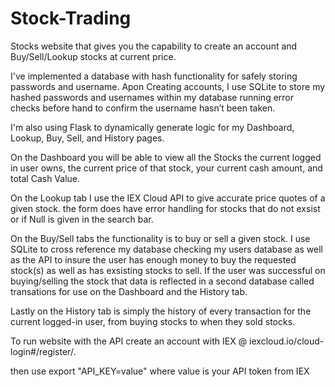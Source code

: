 # Stock-Trading
Stocks website that gives you the capability to create an account and Buy/Sell/Lookup stocks at current price. 


I've implemented a database with hash functionality for safely storing passwords and username. Apon Creating accounts, I use SQLite to store
my hashed passwords and usernames within my database running error checks before hand to confirm the username hasn’t been taken.

I'm also using Flask to dynamically generate logic for my Dashboard, Lookup, Buy, Sell, and History pages. 

On the Dashboard you will be able to view all the Stocks the current logged in user owns, the current price of that stock, your current cash amount, 
and total Cash Value. 

On the Lookup tab I use the IEX Cloud API to give accurate price quotes of a given stock. the form does have error handling for stocks
that do not exsist or if Null is given in the search bar.

On the Buy/Sell tabs the functionality is to buy or sell a given stock. I use SQLite to cross reference my database checking my users database 
as well as the API to insure the user has enough money to buy the requested stock(s) as well as has exsisting stocks to sell. 
If the user was successful on buying/selling the stock that data is reflected in a second database called transations for use on the 
Dashboard and the History tab.

Lastly on the History tab is simply the history of every transaction for the current logged-in user, from buying stocks to when they sold stocks.



To run website with the API create an account with IEX 
@ iexcloud.io/cloud-login#/register/.

then use export "API_KEY=value"
where value is your API token from IEX
